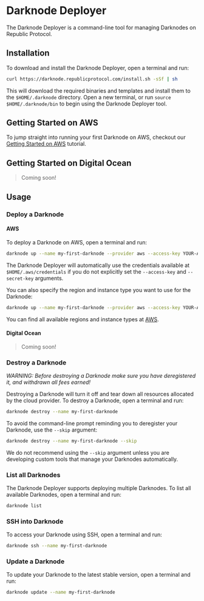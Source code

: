 # Darknode Deployer

The Darknode Deployer is a command-line tool for managing Darknodes on Republic Protocol.

## Installation

To download and install the Darknode Deployer, open a terminal and run:

```sh
curl https://darknode.republicprotocol.com/install.sh -sSf | sh
```

This will download the required binaries and templates and install them to the `$HOME/.darknode` directory. Open a new terminal, or run `source $HOME/.darknode/bin` to begin using the Darknode Deployer tool.

## Getting Started on AWS

To jump straight into running your first Darknode on AWS, checkout our [Getting Started on AWS](./docs/getting-started-on-aws.md) tutorial.

## Getting Started on Digital Ocean

> Coming soon!

## Usage 

### Deploy a Darknode

#### AWS

To deploy a Darknode on AWS, open a terminal and run:

```sh
darknode up --name my-first-darknode --provider aws --access-key YOUR-AWS-ACCESS-KEY --secret-key YOUR-AWS-SECRET-KEY
``` 

The Darknode Deployer will automatically use the credentials available at `$HOME/.aws/credentials` if you do not explicitly set the `--access-key` and `--secret-key` arguments.

You can also specify the region and instance type you want to use for the Darknode:

```sh
darknode up --name my-first-darknode --provider aws --access-key YOUR-AWS-ACCESS-KEY --secret-key YOUR-AWS-SECRET-KEY --region eu-west-1 --instance t2.small
``` 

You can find all available regions and instance types at [AWS](https://docs.aws.amazon.com/AmazonRDS/latest/UserGuide/Concepts.RegionsAndAvailabilityZones.html).


#### Digital Ocean

> Coming soon!

### Destroy a Darknode

_WARNING: Before destroying a Darknode make sure you have deregistered it, and withdrawn all fees earned!_

Destroying a Darknode will turn it off and tear down all resources allocated by the cloud provider. To destroy a Darknode, open a terminal and run:

```sh
darknode destroy --name my-first-darknode
``` 

To avoid the command-line prompt reminding you to deregister your Darknode, use the `--skip` argument: 

```sh
darknode destroy --name my-first-darknode --skip
```

We do not recommend using the `--skip` argument unless you are developing custom tools that manage your Darknodes automatically.

### List all Darknodes

The Darknode Deployer supports deploying multiple Darknodes. To list all available Darknodes, open a terminal and run:

```sh
darknode list
```

### SSH into Darknode

To access your Darknode using SSH, open a terminal and run:

```sh
darknode ssh --name my-first-darknode
``` 

### Update a Darknode

To update your Darknode to the latest stable version, open a terminal and run:

```sh
darknode update --name my-first-darknode
``` 
